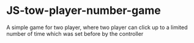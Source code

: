 # JS-tow-player-number-game
A simple game for two player, where two player can click up to a limited number of time which was set before by the controller
